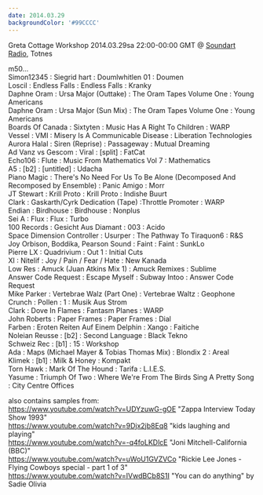 ```yaml
---
date: 2014.03.29
backgroundColor: '#99CCCC'
---
```


Greta Cottage Workshop 2014.03.29sa 22:00-00:00 GMT @ [Soundart Radio](http://www.soundartradio.org.uk/), Totnes  

m50...  
Simon12345 : Siegrid hart : Doumlwhitlen 01 : Doumen  
Loscil : Endless Falls : Endless Falls : Kranky  
Daphne Oram : Ursa Major (Outtake) : The Oram Tapes Volume One : Young Americans  
Daphne Oram : Ursa Major (Sun Mix) : The Oram Tapes Volume One : Young Americans  
Boards Of Canada : Sixtyten : Music Has A Right To Children : WARP  
Vessel : VMI : Misery Is A Communicable Disease : Liberation Technologies  
Aurora Halal : Siren (Reprise) : Passageway : Mutual Dreaming  
Ad Vanz vs Gescom : Viral : \[split\] : FatCat  
Echo106 : Flute : Music From Mathematics Vol 7 : Mathematics  
A5 : \[b2\] : \[untitled\] : Udacha  
Piano Magic : There's No Need For Us To Be Alone (Decomposed And Recomposed by Ensemble) : Panic Amigo : Morr  
JT Stewart : Krill Proto : Krill Proto : Indishe Buurt  
Clark : Gaskarth/Cyrk Dedication (Tape) :Throttle Promoter : WARP  
Endian : Birdhouse : Birdhouse : Nonplus  
Sei A : Flux : Flux : Turbo  
100 Records : Gesicht Aus Diamant : 003 : Acido  
Space Dimension Controller : Usurper : The Pathway To Tiraquon6 : R&S  
Joy Orbison, Boddika, Pearson Sound : Faint : Faint : SunkLo  
Pierre LX : Quadrivium : Out 1 : Initial Cuts  
XI : Nitelif : Joy / Pain / Fear / Hate : New Kanada  
Low Res : Amuck (Juan Atkins Mix 1) : Amuck Remixes : Sublime  
Answer Code Request : Escape Myself : Subway Intoo : Answer Code Request  
Mike Parker : Vertebrae Walz (Part One) : Vertebrae Waltz : Geophone  
Crunch : Pollen : 1 : Musik Aus Strom  
Clark : Dove In Flames : Fantasm Planes : WARP  
John Roberts : Paper Frames : Paper Frames : Dial  
Farben : Eroten Reiten Auf Einem Delphin : Xango : Faitiche  
Noleian Reusse : \[b2\] : Second Language : Black Tekno  
Schweiz Rec : \[b1\] : 15 : Workshop  
Ada : Maps (Michael Mayer & Tobias Thomas Mix) : Blondix 2 : Areal  
Klimek : \[b1\] : Milk & Honey : Kompakt  
Torn Hawk : Mark Of The Hound : Tarifa : L.I.E.S.  
Yasume : Triumph Of Two : Where We're From The Birds Sing A Pretty Song : City Centre Offices  

also contains samples from:  
https://www.youtube.com/watch?v=UDYzuwG-gOE "Zappa Interview Today Show 1993"  
https://www.youtube.com/watch?v=9Djx2jb8Eq8 "kids laughing and playing"  
https://www.youtube.com/watch?v=-q4foLKDlcE "Joni Mitchell-California (BBC)"  
https://www.youtube.com/watch?v=uWoU1GVZVCo "Rickie Lee Jones - Flying Cowboys special - part 1 of 3"  
https://www.youtube.com/watch?v=IVwdBCb8S1I "You can do anything" by Sadie Olivia